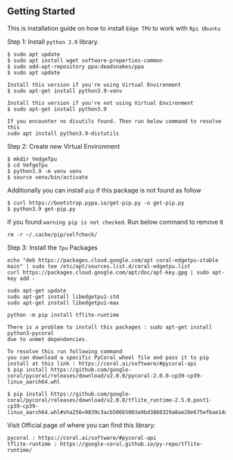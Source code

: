 ## Getting Started

This is installation guide on how to install `Edge TPU` to work with `Rpi Ubuntu`

Step 1: Install `python 3.9` library.
```
$ sudo apt update 
$ sudo apt install wget software-properties-common
$ sudo add-apt-repository ppa:deadsnakes/ppa
$ sudo apt update

Install this version if you're using Virtual Environment
$ sudo apt-get install python3.9-venv

Install this version if you're not using Virtual Environment
$ sudo apt-get install python3.9

If you encounter no disutils found. Then run below command to resolve this
sudo apt install python3.9-distutils
```

Step 2: Create new Virtual Environment
```
$ mkdir VedgeTpu
$ cd VefgeTpu
$ python3.9 -m venv venv
$ source venv/bin/activate
```
Additionally you can install `pip` if this package is not found as follow
```
$ curl https://bootstrap.pypa.io/get-pip.py -o get-pip.py
$ python3.9 get-pip.py
```

If you found `warning pip is not checked`. Run below command to remove it
```
rm -r ~/.cache/pip/selfcheck/
```

Step 3: Install the `Tpu` Packages
```
echo "deb https://packages.cloud.google.com/apt coral-edgetpu-stable main" | sudo tee /etc/apt/sources.list.d/coral-edgetpu.list
curl https://packages.cloud.google.com/apt/doc/apt-key.gpg | sudo apt-key add -

sudo apt-get update
sudo apt-get install libedgetpu1-std
sudo apt-get install libedgetpu1-max

python -m pip install tflite-runtime

There is a problem to install this packages : sudo apt-get install python3-pycoral
due to unmet dependencies.

To resolve this run following command
you can download a specific PyCoral wheel file and pass it to pip install at this link : https://coral.ai/software/#pycoral-api
$ pip install https://github.com/google-coral/pycoral/releases/download/v2.0.0/pycoral-2.0.0-cp39-cp39-linux_aarch64.whl

$ pip install https://github.com/google-coral/pycoral/releases/download/v2.0.0/tflite_runtime-2.5.0.post1-cp39-cp39-linux_aarch64.whl#sha256=9839c3acb506b5003a9bd3860329a8ae20e675efbae14dbea02659b0054f42c6
```

Visit Official page of where you can find this library:
```
pycoral : https://coral.ai/software/#pycoral-api
tflite-runtime : https://google-coral.github.io/py-repo/tflite-runtime/
```
